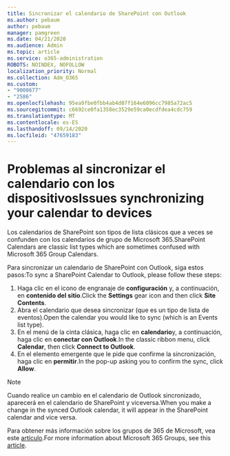 ```yaml
---
title: Sincronizar el calendario de SharePoint con Outlook
ms.author: pebaum
author: pebaum
manager: pamgreen
ms.date: 04/21/2020
ms.audience: Admin
ms.topic: article
ms.service: o365-administration
ROBOTS: NOINDEX, NOFOLLOW
localization_priority: Normal
ms.collection: Adm_O365
ms.custom:
- "9000677"
- "2586"
ms.openlocfilehash: 95ea9fbe0fbb4ab4d07f164e6096cc7985a72ac5
ms.sourcegitcommit: c6692ce0fa1358ec3529e59ca0ecdfdea4cdc759
ms.translationtype: MT
ms.contentlocale: es-ES
ms.lasthandoff: 09/14/2020
ms.locfileid: "47659183"
---
```

# <a name="issues-synchronizing-your-calendar-to-devices"></a><span data-ttu-id="79c73-102">Problemas al sincronizar el calendario con los dispositivos</span><span class="sxs-lookup"><span data-stu-id="79c73-102">Issues synchronizing your calendar to devices</span></span>

<span data-ttu-id="79c73-103">Los calendarios de SharePoint son tipos de lista clásicos que a veces se confunden con los calendarios de grupo de Microsoft 365.</span><span class="sxs-lookup"><span data-stu-id="79c73-103">SharePoint Calendars are classic list types which are sometimes confused with Microsoft 365 Group Calendars.</span></span>

<span data-ttu-id="79c73-104">Para sincronizar un calendario de SharePoint con Outlook, siga estos pasos:</span><span class="sxs-lookup"><span data-stu-id="79c73-104">To sync a SharePoint Calendar to Outlook, please follow these steps:</span></span>

1. <span data-ttu-id="79c73-105">Haga clic en el icono de engranaje de **configuración** y, a continuación, en **contenido del sitio**.</span><span class="sxs-lookup"><span data-stu-id="79c73-105">Click the **Settings** gear icon and then click **Site Contents**.</span></span>
2. <span data-ttu-id="79c73-106">Abra el calendario que desea sincronizar (que es un tipo de lista de eventos).</span><span class="sxs-lookup"><span data-stu-id="79c73-106">Open the calendar you would like to sync (which is an Events list type).</span></span>
3. <span data-ttu-id="79c73-107">En el menú de la cinta clásica, haga clic en **calendario**y, a continuación, haga clic en **conectar con Outlook**.</span><span class="sxs-lookup"><span data-stu-id="79c73-107">In the classic ribbon menu, click **Calendar**, then click **Connect to Outlook**.</span></span>
4. <span data-ttu-id="79c73-108">En el elemento emergente que le pide que confirme la sincronización, haga clic en **permitir**.</span><span class="sxs-lookup"><span data-stu-id="79c73-108">In the pop-up asking you to confirm the sync, click **Allow**.</span></span>

>[!Note]
> <span data-ttu-id="79c73-109">Cuando realice un cambio en el calendario de Outlook sincronizado, aparecerá en el calendario de SharePoint y viceversa.</span><span class="sxs-lookup"><span data-stu-id="79c73-109">When you make a change in the synced Outlook calendar, it will appear in the SharePoint calendar and vice versa.</span></span>

<span data-ttu-id="79c73-110">Para obtener más información sobre los grupos de 365 de Microsoft, vea este [artículo](https://support.office.com/article/Learn-about-Office-365-groups-b565caa1-5c40-40ef-9915-60fdb2d97fa2).</span><span class="sxs-lookup"><span data-stu-id="79c73-110">For more information about Microsoft 365 Groups, see this [article](https://support.office.com/article/Learn-about-Office-365-groups-b565caa1-5c40-40ef-9915-60fdb2d97fa2).</span></span>
